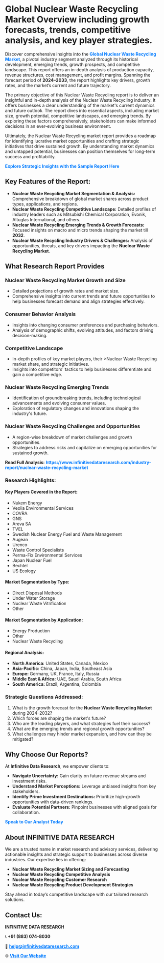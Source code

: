 <h1>Global Nuclear Waste Recycling Market Overview including growth forecasts, trends, competitive analysis, and key player strategies.</h1>
<p>
Discover comprehensive insights into the 
<a href="https://www.infinitivedataresearch.com/industry-report/nuclear-waste-recycling-market" rel="dofollow" style="color: #007BFF; text-decoration: none;"><strong>Global Nuclear Waste Recycling Market</strong></a>, a pivotal industry segment analyzed through its historical development, emerging trends, growth prospects, and competitive landscape. This report offers an in-depth analysis of production capacity, revenue structures, cost management, and profit margins. Spanning the forecast period of <strong>2024–2033</strong>, the report highlights key drivers, growth rates, and the market’s current and future trajectory.
</p>
<p>
The primary objective of this Nuclear Waste Recycling report is to deliver an insightful and in-depth analysis of the Nuclear Waste Recycling industry. It offers businesses a clear understanding of the market's current dynamics and future outlook. The report dives into essential aspects, including market size, growth potential, competitive landscapes, and emerging trends. By exploring these factors comprehensively, stakeholders can make informed decisions in an ever-evolving business environment.
</p>
<p>
Ultimately, the Nuclear Waste Recycling market report provides a roadmap for identifying lucrative market opportunities and crafting strategic initiatives that drive sustained growth. By understanding market dynamics and untapped potential, businesses can position themselves for long-term success and profitability.
</p>
<p>
<a href="https://www.infinitivedataresearch.com/request-sample/reportId=103371" style="color: #007BFF; text-decoration: none;"><strong>Explore Strategic Insights with the Sample Report Here</strong></a>
</p>

<h2>Key Features of the Report:</h2>
<ul>
<li><strong>Nuclear Waste Recycling Market Segmentation & Analysis:</strong> Comprehensive breakdown of global market shares across product types, applications, and regions.</li>
<li><strong>Nuclear Waste Recycling Competitive Landscape:</strong> Detailed profiles of industry leaders such as Mitsubishi Chemical Corporation, Evonik, Altuglas International, and others.</li>
<li><strong>Nuclear Waste Recycling Emerging Trends & Growth Forecasts:</strong> Focused insights on macro and micro trends shaping the market till <strong>2032</strong>.</li>
<li><strong>Nuclear Waste Recycling Industry Drivers & Challenges:</strong> Analysis of opportunities, threats, and key drivers impacting the <strong>Nuclear Waste Recycling Market</strong>.</li>
</ul>

<h2>What Research Report Provides</h2>
<h3>Nuclear Waste Recycling Market Growth and Size</h3>
<ul>
<li>Detailed projections of growth rates and market size.</li>
<li>Comprehensive insights into current trends and future opportunities to help businesses forecast demand and align strategies effectively.</li>
</ul>

<h3>Consumer Behavior Analysis</h3>
<ul>
<li>Insights into changing consumer preferences and purchasing behaviors.</li>
<li>Analysis of demographic shifts, evolving attitudes, and factors driving decision-making.</li>
</ul>

<h3>Competitive Landscape</h3>
<ul>
<li>In-depth profiles of key market players, their >Nuclear Waste Recycling market share, and strategic initiatives.</li>
<li>Insights into competitors' tactics to help businesses differentiate and gain a competitive edge.</li>
</ul>

<h3>Nuclear Waste Recycling Emerging Trends</h3>
<ul>
<li>Identification of groundbreaking trends, including technological advancements and evolving consumer values.</li>
<li>Exploration of regulatory changes and innovations shaping the industry's future.</li>
</ul>

<h3>Nuclear Waste Recycling Challenges and Opportunities</h3>
<ul>
<li>A region-wise breakdown of market challenges and growth opportunities.</li>
<li>Strategies to address risks and capitalize on emerging opportunities for sustained growth.</li>
</ul>
<p><strong>Read Full Analysis:</strong> <a href="https://www.infinitivedataresearch.com/industry-report/nuclear-waste-recycling-market" rel="dofollow" style="color: #007BFF; text-decoration: none;"><strong>https://www.infinitivedataresearch.com/industry-report/nuclear-waste-recycling-market</strong></a></p>
<h3>Research Highlights:</h3>
<h4>Key Players Covered in the Report:</h4>
<ul><li>Nukem Energy</li><li>Veolia Environmental Services</li><li>COVRA</li><li>GNS</li><li>Areva SA</li><li>TVEL</li><li>Swedish Nuclear Energy Fuel and Waste Management</li><li>Augean</li><li>Urenco</li><li>Waste Control Specialists</li><li>Perma-Fix Environmental Services</li><li>Japan Nuclear Fuel</li><li>Bechtel</li><li>US Ecology</li></ul>
<h4>Market Segmentation by Type:</h4>
<ul><li>Direct Disposal Methods</li><li>Under Water Storage</li><li>Nuclear Waste Vitrification</li><li>Other</li></ul>
<h4>Market Segmentation by Application:</h4>
<ul><li>Energy Production</li><li>Other</li><li>Nuclear Waste Recycling</li></ul>

<h4>Regional Analysis:</h4>
<ul>
<li><strong>North America:</strong> United States, Canada, Mexico</li>
<li><strong>Asia-Pacific:</strong> China, Japan, India, Southeast Asia</li>
<li><strong>Europe:</strong> Germany, UK, France, Italy, Russia</li>
<li><strong>Middle East & Africa:</strong> UAE, Saudi Arabia, South Africa</li>
<li><strong>South America:</strong> Brazil, Argentina, Colombia</li>
</ul>

<h3>Strategic Questions Addressed:</h3>
<ol>
<li>What is the growth forecast for the <strong>Nuclear Waste Recycling Market</strong> during 2024–2032?</li>
<li>Which forces are shaping the market's future?</li>
<li>Who are the leading players, and what strategies fuel their success?</li>
<li>What are the emerging trends and regional growth opportunities?</li>
<li>What challenges may hinder market expansion, and how can they be mitigated?</li>
</ol>

<h2>Why Choose Our Reports?</h2>
<p>At <strong>Infinitive Data Research</strong>, we empower clients to:</p>
<ul>
<li><strong>Navigate Uncertainty:</strong> Gain clarity on future revenue streams and investment risks.</li>
<li><strong>Understand Market Perceptions:</strong> Leverage unbiased insights from key stakeholders.</li>
<li><strong>Identify Prime Investment Destinations:</strong> Prioritize high-growth opportunities with data-driven rankings.</li>
<li><strong>Evaluate Potential Partners:</strong> Pinpoint businesses with aligned goals for collaboration.</li>
</ul>
<p><a href="https://www.infinitivedataresearch.com/industry-report/nuclear-waste-recycling-market" rel="dofollow" style="color: #007BFF; text-decoration: none;"><strong>Speak to Our Analyst Today</strong></a></p>

<h2>About INFINITIVE DATA RESEARCH</h2>
<p>We are a trusted name in market research and advisory services, delivering actionable insights and strategic support to businesses across diverse industries. Our expertise lies in offering:</p>
<ul>
<li><strong>Nuclear Waste Recycling Market Sizing and Forecasting</strong></li>
<li><strong>Nuclear Waste Recycling Competitive Analysis</strong></li>
<li><strong>Nuclear Waste Recycling Customer Research</strong></li>
<li><strong>Nuclear Waste Recycling Product Development Strategies</strong></li>
</ul>
<p>Stay ahead in today’s competitive landscape with our tailored research solutions.</p>

<h2>Contact Us:</h2>
<p><strong>INFINITIVE DATA RESEARCH</strong></p>
<p>📞 <strong>+91 (883) 074-8030</strong></p>
<p>📧 <strong><a href="mailto:help@infinitivedataresearch.com" style="color: #007BFF;">help@infinitivedataresearch.com</a></strong></p>
<p>🌐 <strong><a href="https://www.infinitivedataresearch.com" rel="dofollow" style="color: #007BFF;">Visit Our Website</a></strong></p>